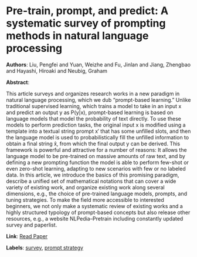 # Pre-train, prompt, and predict: A systematic survey of prompting methods in natural language processing

**Authors**: Liu, Pengfei and Yuan, Weizhe and Fu, Jinlan and Jiang, Zhengbao and Hayashi, Hiroaki and Neubig, Graham

**Abstract**:

This article surveys and organizes research works in a new paradigm in natural language processing, which we dub “prompt-based learning.” Unlike traditional supervised learning, which trains a model to take in an input x and predict an output y as P(y|x), prompt-based learning is based on language models that model the probability of text directly. To use these models to perform prediction tasks, the original input x is modified using a template into a textual string prompt x′ that has some unfilled slots, and then the language model is used to probabilistically fill the unfilled information to obtain a final string x̂, from which the final output y can be derived. This framework is powerful and attractive for a number of reasons: It allows the language model to be pre-trained on massive amounts of raw text, and by defining a new prompting function the model is able to perform few-shot or even zero-shot learning, adapting to new scenarios with few or no labeled data. In this article, we introduce the basics of this promising paradigm, describe a unified set of mathematical notations that can cover a wide variety of existing work, and organize existing work along several dimensions, e.g., the choice of pre-trained language models, prompts, and tuning strategies. To make the field more accessible to interested beginners, we not only make a systematic review of existing works and a highly structured typology of prompt-based concepts but also release other resources, e.g., a website NLPedia–Pretrain including constantly updated survey and paperlist.

**Link**: [Read Paper](https://arxiv.org/pdf/2107.13586)

**Labels**: [survey](../../labels/survey.md), [prompt strategy](../../labels/prompt_strategy.md)
